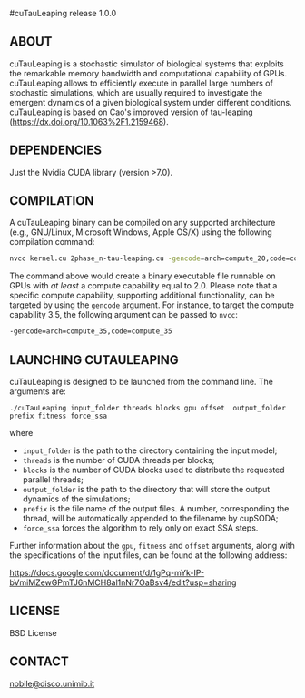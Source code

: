 #cuTauLeaping release 1.0.0

## ABOUT

cuTauLeaping is a stochastic simulator of biological systems that exploits the remarkable memory bandwidth and computational capability of GPUs. 
cuTauLeaping allows to efficiently execute in parallel large numbers of stochastic simulations, which are usually required to investigate the emergent dynamics of a given biological system under different conditions.
cuTauLeaping is based on Cao's improved version of tau-leaping (https://dx.doi.org/10.1063%2F1.2159468). 


## DEPENDENCIES

Just the Nvidia CUDA library (version >7.0).


##  COMPILATION

A cuTauLeaping binary can be compiled on any supported architecture (e.g., GNU/Linux, Microsoft Windows, Apple OS/X) using the following compilation command:

```bash
nvcc kernel.cu 2phase_n-tau-leaping.cu -gencode=arch=compute_20,code=compute_20 -O3 -o cuTauLeaping --use_fast_math
```

The command above would create a binary executable file runnable on GPUs with _at least_ a compute capability equal to 2.0. Please note that a specific compute capability, supporting additional functionality, can be targeted by using the ```gencode``` argument. For instance, to target the compute capability 3.5, the following argument can be passed to ```nvcc```:

```bash
-gencode=arch=compute_35,code=compute_35
```

## LAUNCHING CUTAULEAPING

cuTauLeaping is designed to be launched from the command line. The arguments are: 

`./cuTauLeaping input_folder threads blocks gpu offset  output_folder prefix fitness force_ssa`

where

* `input_folder` is the path to the directory containing the input model;
* `threads` is the number of CUDA threads per blocks;
* `blocks` is the number of CUDA blocks used to distribute the requested parallel threads;
* `output_folder` is the path to the directory that will store the output dynamics of the simulations;
* `prefix` is the file name of the output files. A number, corresponding the thread, will be automatically appended to the filename by cupSODA;
* `force_ssa` forces the algorithm to rely only on exact SSA steps.

Further information about the `gpu`, `fitness` and `offset` arguments, along with the specifications of the input files, can be found at the following address:

https://docs.google.com/document/d/1gPq-mYk-IP-bVmiMZewGPmTJ6nMCH8al1nNr7OaBsv4/edit?usp=sharing

## LICENSE

BSD License


## CONTACT 

nobile@disco.unimib.it
